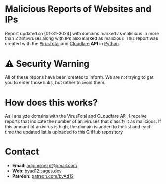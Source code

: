 # Malicious Reports of Websites and IPs
Report updated on [01-31-2024] with domains marked as malicious in more than 2 antiviruses along with IPs also marked as malicious.
This report was created with the [VirusTotal](https://virustotal.com) and [Cloudfare](https://cloudfare.com) **API** in [Python](https://python.org).

# ⚠️ Security Warning
All of these reports have been created to inform. We are not trying to get you to enter those links, but rather to avoid them.

# How does this works?
As I analyze domains with the VirusTotal and CLoudfare API, I receive reports that indicate the number of antiviruses that classify it as malicious. If this amount of antivirus is high, the domain is added to the list and each time the updated list is uploaded to this GitHub repository

# Contact
- **Email**: adgimenezp@gmail.com
- **Web**: [byad12.pages.dev](https://byad12.pages.dev)
- **Patreon**: [patreon.com/byAd12](https://www.patreon.com/byAd12)
